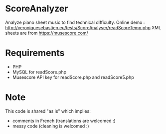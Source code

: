 # ScoreAnalyzer
Analyze piano sheet music to find technical difficulty.
Online demo : http://veroniquesebastien.eu/tests/ScoreAnalyser/readScoreTemp.php
XML sheets are from https://musescore.com/

# Requirements
- PHP
- MySQL for readScore.php
- Musescore API key for readScore.php and readScore5.php

# Note
This code is shared "as is" which implies:
- comments in French (translations are welcomed :)
- messy code (cleaning is welcomed :) 


